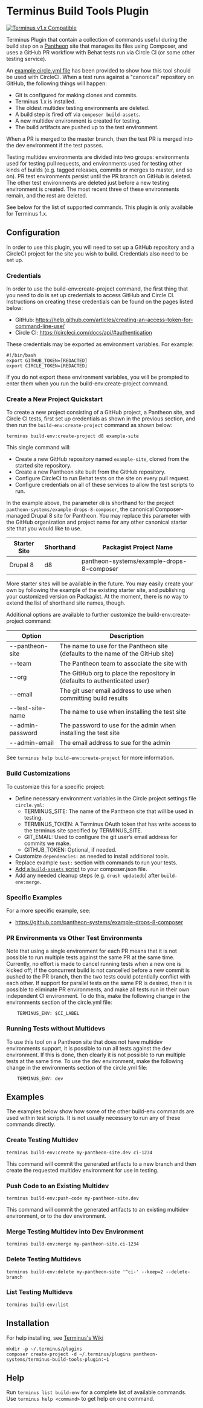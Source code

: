 # Terminus Build Tools Plugin

[![Terminus v1.x Compatible](https://img.shields.io/badge/terminus-v1.x-green.svg)](https://github.com/pantheon-systems/terminus-build-tools-plugin/tree/1.x)

Terminus Plugin that contain a collection of commands useful during the build step on a [Pantheon](https://www.pantheon.io) site that manages its files using Composer, and uses a GitHub PR workflow with Behat tests run via Circle CI (or some other testing service).

An [example circle.yml file](example.circle.yml) has been provided to show how this tool should be used with CircleCI. When a test runs against a "canonical" repository on GitHub, the following things will happen:

- Git is configured for making clones and commits.
- Terminus 1.x is installed.
- The oldest multidev testing environments are deleted.
- A build step is fired off via `composer build-assets`.
- A new multidev environment is created for testing.
- The build artifacts are pushed up to the test environment.

When a PR is merged to the master branch, then the test PR is merged into the dev environment if the test passes.

Testing multidev environments are divided into two groups: environments used for testing pull requests, and environments used for testing other kinds of builds (e.g. tagged releases, commits or merges to master, and so on). PR test environments persist until the PR branch on GitHub is deleted. The other test environments are deleted just before a new testing environment is created. The most recent three of these environments remain, and the rest are deleted.

See below for the list of supported commands. This plugin is only available for Terminus 1.x.

## Configuration

In order to use this plugin, you will need to set up a GitHub repository and a CircleCI project for the site you wish to build. Credentials also need to be set up.

### Credentials

In order to use the build-env:create-project command, the first thing that you need to do is set up credentials to access GitHub and Circle CI. Instructions on creating these credentials can be found on the pages listed below:

- GitHub: https://help.github.com/articles/creating-an-access-token-for-command-line-use/
- Circle CI: https://circleci.com/docs/api/#authentication

These credentials may be exported as environment variables. For example:
```
#!/bin/bash
export GITHUB_TOKEN=[REDACTED]
export CIRCLE_TOKEN=[REDACTED]
```
If you do not export these environment variables, you will be prompted to enter them when you run the build-env:create-project command.

### Create a New Project Quickstart

To create a new project consisting of a GitHub project, a Pantheon site, and Circle CI tests, first set up credentials as shown in the previous section, and then run the `build-env:create-project` command as shown below:
```
terminus build-env:create-project d8 example-site
```

This single command will:

- Create a new GitHub repository named `example-site`, cloned from the started site repository.
- Create a new Pantheon site built from the GitHub repository.
- Configure CircleCI to run Behat tests on the site on every pull request.
- Configure credentials on all of these services to allow the test scripts to run.

In the example above, the parameter `d8` is shorthand for the project `pantheon-systems/example-drops-8-composer`, the canonical Composer-managed Drupal 8 site for Pantheon. You may replace this parameter with the GitHub organization and project name for any other canonical starter site that you would like to use.

| Starter Site | Shorthand | Packagist Project Name                    |
| ------------ | --------- | ----------------------------------------- |
| Drupal 8     | d8        | pantheon-systems/example-drops-8-composer |

More starter sites will be available in the future. You may easily create your own by following the example of the existing starter site, and publishing your customized version on Packagist. At the moment, there is no way to extend the list of shorthand site names, though.

Additional options are available to further customize the build-env:create-project command:

| Option           | Description    |
| ---------------- | -------------- |
| --pantheon-site  | The name to use for the Pantheon site (defaults to the name of the GitHub site) | 
| --team           | The Pantheon team to associate the site with |
| --org            | The GitHub org to place the repository in (defaults to authenticated user) |
| --email          | The git user email address to use when committing build results |
| --test-site-name | The name to use when installing the test site |
| --admin-password | The password to use for the admin when installing the test site |
| --admin-email    | The email address to sue for the admin |

See `terminus help build-env:create-project` for more information.

### Build Customizations

To customize this for a specific project:

- Define necessary environment variables in the Circle project settings file `circle.yml`:
  - TERMINUS_SITE: The name of the Pantheon site that will be used in testing.
  - TERMINUS_TOKEN: A Terminus OAuth token that has write access to the terminus site specified by TERMINUS_SITE.
  - GIT_EMAIL: Used to configure the git user’s email address for commits we make.
  - GITHUB_TOKEN: Optional, if needed.
- Customize `dependencies:` as needed to install additional tools.
- Replace example `test:` section with commands to run your tests.
- [Add a `build-assets` script](https://pantheon.io/blog/writing-composer-scripts) to your composer.json file.
- Add any needed cleanup steps (e.g. `drush updatedb`) after `build-env:merge`.

### Specific Examples

For a more specific example, see:

- https://github.com/pantheon-systems/example-drops-8-composer

### PR Environments vs Other Test Environments

Note that using a single environment for each PR means that it is not possible to run multiple tests against the same PR at the same time. Currently, no effort is made to cancel running tests when a new one is kicked off; if the concurrent build is not cancelled before a new commit is pushed to the PR branch, then the two tests could potentially conflict with each other. If support for parallel tests on the same PR is desired, then it is possible to eliminate PR environments, and make all tests run in their own independent CI environment. To do this, make the following change in the environments section of the circle.yml file:
```
    TERMINUS_ENV: $CI_LABEL
```
### Running Tests without Multidevs

To use this tool on a Pantheon site that does not have multidev environments support, it is possible to run all tests against the dev environment. If this is done, then clearly it is not possible to run multiple tests at the same time. To use the dev environment, make the following change in the environments section of the circle.yml file:
```
    TERMINUS_ENV: dev
```
## Examples

The examples below show how some of the other build-env commands are used within test scripts. It is not usually necessary to run any of these commands directly.

### Create Testing Multidev

`terminus build-env:create my-pantheon-site.dev ci-1234`

This command will commit the generated artifacts to a new branch and then create the requested multidev environment for use in testing.

### Push Code to an Existing Multidev

`terminus build-env:push-code my-pantheon-site.dev`

This command will commit the generated artifacts to an existing multidev environment, or to the dev environment.

### Merge Testing Multidev into Dev Environment

`terminus build-env:merge my-pantheon-site.ci-1234`

### Delete Testing Multidevs

`terminus build-env:delete my-pantheon-site '^ci-' --keep=2 --delete-branch`

### List Testing Multidevs

`terminus build-env:list`

## Installation
For help installing, see [Terminus's Wiki](https://github.com/pantheon-systems/terminus/wiki/Plugins)
```
mkdir -p ~/.terminus/plugins
composer create-project -d ~/.terminus/plugins pantheon-systems/terminus-build-tools-plugin:~1
```

## Help
Run `terminus list build-env` for a complete list of available commands. Use `terminus help <command>` to get help on one command.
